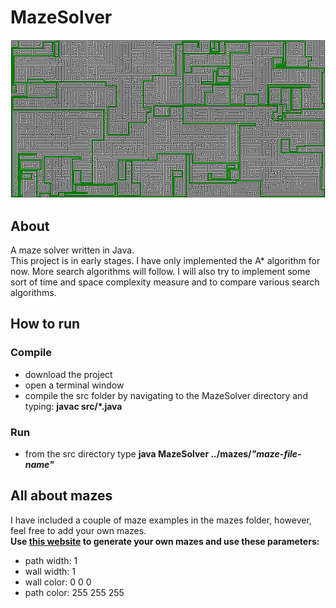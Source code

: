 # MazeSolver
![solution image](mazes/SOLUTION-maze7.gif)

## About
A maze solver written in Java.
<br>
This project is in early stages. I have only implemented the A* algorithm for now. More search algorithms will follow. I will also try to implement some sort of time and space complexity measure and to compare various search algorithms.

## How to run
### Compile
- download the project
- open a terminal window
- compile the src folder by navigating to the MazeSolver directory and typing: <b>javac src/*.java</b>
### Run
- from the src directory type <b>java MazeSolver ../mazes/<i>"maze-file-name"</i></b>

## All about mazes
I have included a couple of maze examples in the mazes folder, however, feel free to add your own mazes.<br>
<b>Use <a href="http://hereandabove.com/maze/mazeorig.form.html">this website</a> to generate your own mazes and use these parameters:</b><br>
- path width: 1
- wall width: 1
- wall color: 0 0 0
- path color: 255 255 255
